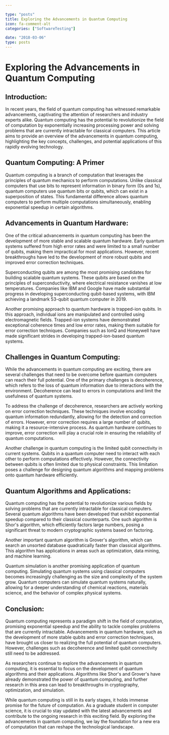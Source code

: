 ```yaml
---

type: "posts"
title: Exploring the Advancements in Quantum Computing
icon: fa-comment-alt
categories: ["SoftwareTesting"]

date: "2018-03-06"
type: posts
---
```





# Exploring the Advancements in Quantum Computing

## Introduction:

In recent years, the field of quantum computing has witnessed remarkable advancements, captivating the attention of researchers and industry experts alike. Quantum computing has the potential to revolutionize the field of computation by exponentially increasing processing power and solving problems that are currently intractable for classical computers. This article aims to provide an overview of the advancements in quantum computing, highlighting the key concepts, challenges, and potential applications of this rapidly evolving technology.

## Quantum Computing: A Primer

Quantum computing is a branch of computation that leverages the principles of quantum mechanics to perform computations. Unlike classical computers that use bits to represent information in binary form (0s and 1s), quantum computers use quantum bits or qubits, which can exist in a superposition of states. This fundamental difference allows quantum computers to perform multiple computations simultaneously, enabling exponential speedup in certain algorithms.

## Advancements in Quantum Hardware:

One of the critical advancements in quantum computing has been the development of more stable and scalable quantum hardware. Early quantum systems suffered from high error rates and were limited to a small number of qubits, making them impractical for most applications. However, recent breakthroughs have led to the development of more robust qubits and improved error correction techniques.

Superconducting qubits are among the most promising candidates for building scalable quantum systems. These qubits are based on the principles of superconductivity, where electrical resistance vanishes at low temperatures. Companies like IBM and Google have made substantial progress in developing superconducting qubit-based systems, with IBM achieving a landmark 53-qubit quantum computer in 2019.

Another promising approach to quantum hardware is trapped-ion qubits. In this approach, individual ions are manipulated and controlled using electromagnetic fields. Trapped-ion systems have demonstrated exceptional coherence times and low error rates, making them suitable for error correction techniques. Companies such as IonQ and Honeywell have made significant strides in developing trapped-ion-based quantum systems.

## Challenges in Quantum Computing:

While the advancements in quantum computing are exciting, there are several challenges that need to be overcome before quantum computers can reach their full potential. One of the primary challenges is decoherence, which refers to the loss of quantum information due to interactions with the environment. Decoherence can lead to errors in computations and limit the usefulness of quantum systems.

To address the challenge of decoherence, researchers are actively working on error correction techniques. These techniques involve encoding quantum information redundantly, allowing for the detection and correction of errors. However, error correction requires a large number of qubits, making it a resource-intensive process. As quantum hardware continues to improve, error correction will play a crucial role in ensuring the reliability of quantum computations.

Another challenge in quantum computing is the limited qubit connectivity in current systems. Qubits in a quantum computer need to interact with each other to perform computations effectively. However, the connectivity between qubits is often limited due to physical constraints. This limitation poses a challenge for designing quantum algorithms and mapping problems onto quantum hardware efficiently.

## Quantum Algorithms and Applications:

Quantum computing has the potential to revolutionize various fields by solving problems that are currently intractable for classical computers. Several quantum algorithms have been developed that exhibit exponential speedup compared to their classical counterparts. One such algorithm is Shor's algorithm, which efficiently factors large numbers, posing a significant threat to modern cryptographic systems based on factoring.

Another important quantum algorithm is Grover's algorithm, which can search an unsorted database quadratically faster than classical algorithms. This algorithm has applications in areas such as optimization, data mining, and machine learning.

Quantum simulation is another promising application of quantum computing. Simulating quantum systems using classical computers becomes increasingly challenging as the size and complexity of the system grow. Quantum computers can simulate quantum systems naturally, allowing for a deeper understanding of chemical reactions, materials science, and the behavior of complex physical systems.

## Conclusion:

Quantum computing represents a paradigm shift in the field of computation, promising exponential speedup and the ability to tackle complex problems that are currently intractable. Advancements in quantum hardware, such as the development of more stable qubits and error correction techniques, have brought us closer to realizing the full potential of quantum computers. However, challenges such as decoherence and limited qubit connectivity still need to be addressed.

As researchers continue to explore the advancements in quantum computing, it is essential to focus on the development of quantum algorithms and their applications. Algorithms like Shor's and Grover's have already demonstrated the power of quantum computing, and further research in this area can lead to breakthroughs in cryptography, optimization, and simulation.

While quantum computing is still in its early stages, it holds immense promise for the future of computation. As a graduate student in computer science, it is crucial to stay updated with the latest advancements and contribute to the ongoing research in this exciting field. By exploring the advancements in quantum computing, we lay the foundation for a new era of computation that can reshape the technological landscape.